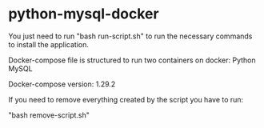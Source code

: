# python-mysql-docker

You just need to run "bash run-script.sh"  to run the necessary commands to install the application.

Docker-compose file is structured to run two containers on docker:
Python
MySQL


Docker-compose version: 1.29.2

If you need to remove everything created by the script you have to run:

"bash remove-script.sh"
